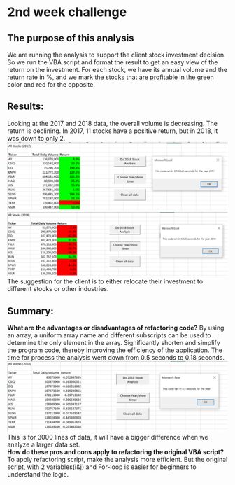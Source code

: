 # 2nd week challenge
## The purpose of this analysis 

We are running the analysis to support the client stock investment decision. 
So we run the VBA script and format the result to get an easy view of the return on the investment. 
For each stock, we have its annual volume and the return rate in %, and we mark the stocks that are profitable in the green color and red for the opposite.

## Results:  
Looking at the 2017 and 2018 data, the overall volume is decreasing. 
The return is declining. In 2017, 11 stocks have a positive return, but in 2018, it was down to only 2. 
![VBA_Challenge_2017](https://github.com/Sirius0531/stocks-analysis/blob/main/Resources/VBA_Challenge_2017.png)
![VBA_Challenge_2018](https://github.com/Sirius0531/stocks-analysis/blob/main/Resources/VBA_Challenge_2018.png)
The suggestion for the client is to either relocate their investment to different stocks or other industries.  

## Summary: 
**What are the advantages or disadvantages of refactoring code?**
By using an array, a uniform array name and different subscripts can be used to determine the only element in the array. 
Significantly shorten and simplify the program code, thereby improving the efficiency of the application. The time for process the analysis went down from 0.5 seconds to 0.18 seconds. 
![VBA_Challenge_2018](https://github.com/Sirius0531/stocks-analysis/blob/main/Resources/VBA_Challenge_Asssigned_2018.png)
This is for 3000 lines of data, it will have a bigger difference when we analyze a larger data set.  
**How do these pros and cons apply to refactoring the original VBA script?**
To apply refactoring script, make the analysis more efficient. But the original script, with 2 variables(i&j) and For-loop is easier for beginners to understand the logic.
